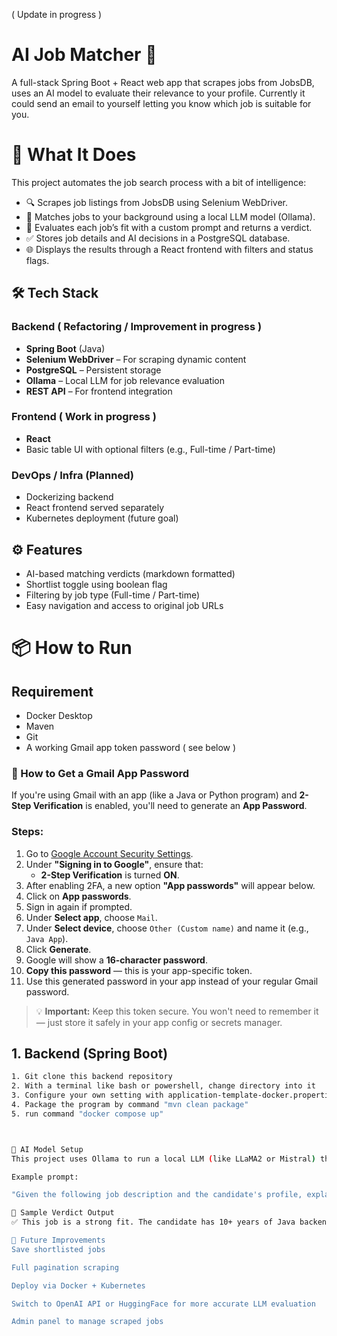 ( Update in progress )

# AI Job Matcher 🚀

A full-stack Spring Boot + React web app that scrapes jobs from JobsDB, uses an AI model to evaluate their relevance to your profile. Currently it could send an email to yourself letting you know which job is suitable for you.

# 🧠 What It Does

This project automates the job search process with a bit of intelligence:
- 🔍 Scrapes job listings from JobsDB using Selenium WebDriver.
- 🧩 Matches jobs to your background using a local LLM model (Ollama).
- 🧠 Evaluates each job’s fit with a custom prompt and returns a verdict.
- ✅ Stores job details and AI decisions in a PostgreSQL database.
- 🌐 Displays the results through a React frontend with filters and status flags.

## 🛠️ Tech Stack

### Backend ( Refactoring / Improvement in progress )
- **Spring Boot** (Java)
- **Selenium WebDriver** – For scraping dynamic content
- **PostgreSQL** – Persistent storage
- **Ollama** – Local LLM for job relevance evaluation
- **REST API** – For frontend integration

### Frontend ( Work in progress )
- **React**
- Basic table UI with optional filters (e.g., Full-time / Part-time)

### DevOps / Infra (Planned)
- Dockerizing backend
- React frontend served separately
- Kubernetes deployment (future goal)

## ⚙️ Features

- AI-based matching verdicts (markdown formatted)
- Shortlist toggle using boolean flag
- Filtering by job type (Full-time / Part-time)
- Easy navigation and access to original job URLs

# 📦 How to Run

## Requirement
- Docker Desktop
- Maven
- Git
- A working Gmail app token password ( see below )

### 🔐 How to Get a Gmail App Password

If you're using Gmail with an app (like a Java or Python program) and **2-Step Verification** is enabled, you'll need to generate an **App Password**.

### Steps:

1. Go to [Google Account Security Settings](https://myaccount.google.com/security).
2. Under **"Signing in to Google"**, ensure that:
   - **2-Step Verification** is turned **ON**.
3. After enabling 2FA, a new option **"App passwords"** will appear below.
4. Click on **App passwords**.
5. Sign in again if prompted.
6. Under **Select app**, choose `Mail`.
7. Under **Select device**, choose `Other (Custom name)` and name it (e.g., `Java App`).
8. Click **Generate**.
9. Google will show a **16-character password**.
10. **Copy this password** — this is your app-specific token.
11. Use this generated password in your app instead of your regular Gmail password.

> 💡 **Important:** Keep this token secure. You won't need to remember it — just store it safely in your app config or secrets manager.


## 1. Backend (Spring Boot)
```bash
1. Git clone this backend repository
2. With a terminal like bash or powershell, change directory into it
3. Configure your own setting with application-template-docker.properties ( Mandatory: app.emailFrom, app.emailPassword, app.emailTo Optional: app.aiRoleplay , app.candidateProfile)
4. Package the program by command "mvn clean package"
5. run command "docker compose up"



🤖 AI Model Setup
This project uses Ollama to run a local LLM (like LLaMA2 or Mistral) that processes each job description.

Example prompt:

"Given the following job description and the candidate's profile, explain whether the job is suitable, and why."

🧪 Sample Verdict Output
✅ This job is a strong fit. The candidate has 10+ years of Java backend experience and is currently studying AWS and React, which aligns with the job's cloud-native architecture...

🧠 Future Improvements
Save shortlisted jobs

Full pagination scraping

Deploy via Docker + Kubernetes

Switch to OpenAI API or HuggingFace for more accurate LLM evaluation

Admin panel to manage scraped jobs

